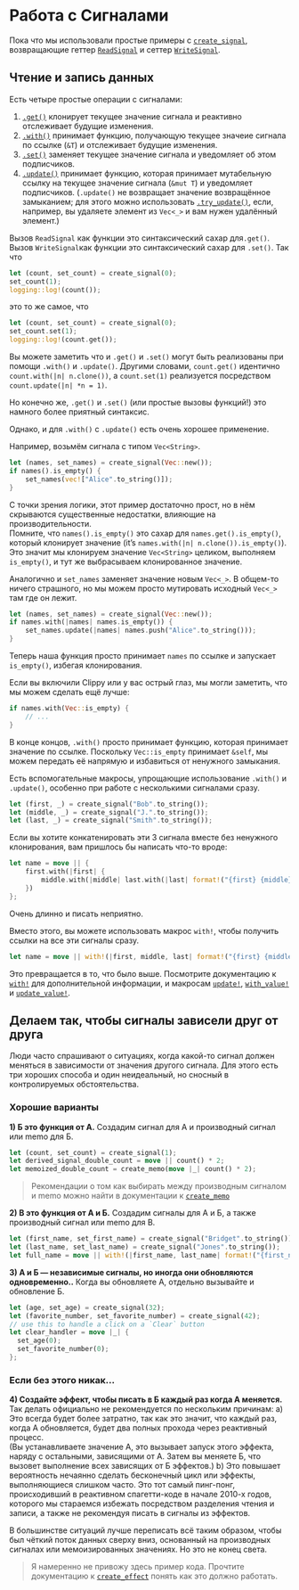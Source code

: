 # Работа с Сигналами

Пока что мы использовали простые примеры с [`create_signal`](https://docs.rs/leptos/latest/leptos/fn.create_signal.html), возвращающие геттер [`ReadSignal`](https://docs.rs/leptos/latest/leptos/struct.ReadSignal.html) и сеттер [`WriteSignal`](https://docs.rs/leptos/latest/leptos/struct.WriteSignal.html).

## Чтение и запись данных

Есть четыре простые операции с сигналами:

1. [`.get()`](https://docs.rs/leptos/latest/leptos/struct.ReadSignal.html#impl-SignalGet%3CT%3E-for-ReadSignal%3CT%3E) клонирует текущее значение сигнала и реактивно отслеживает будущие изменения.
2. [`.with()`](https://docs.rs/leptos/latest/leptos/struct.ReadSignal.html#impl-SignalWith%3CT%3E-for-ReadSignal%3CT%3E) принимает функцию, получающую текущее значеие сигнала по ссылке (`&T`) и отслеживает будущие изменения.
3. [`.set()`](https://docs.rs/leptos/latest/leptos/struct.WriteSignal.html#impl-SignalSet%3CT%3E-for-WriteSignal%3CT%3E) заменяет текущее значение сигнала и уведомляет об этом подписчиков.
4. [`.update()`](https://docs.rs/leptos/latest/leptos/struct.WriteSignal.html#impl-SignalUpdate%3CT%3E-for-WriteSignal%3CT%3E) принимает функцию, которая принимает мутабельную ссылку на текущее значение сигнала (`&mut T`) 
и уведомляет подписчиков. (`.update()` не возвращает значение возвращённое замыканием;
для этого можно использовать [`.try_update()`](https://docs.rs/leptos/latest/leptos/trait.SignalUpdate.html#tymethod.try_update), если, например, вы удаляете элемент из `Vec<_>` и вам нужен удалённый элемент.)

Вызов `ReadSignal` как функции это синтаксический сахар для`.get()`. Вызов `WriteSignal`как функции это синтаксический сахар для `.set()`.
Так что

```rust
let (count, set_count) = create_signal(0);
set_count(1);
logging::log!(count());
```

это то же самое, что

```rust
let (count, set_count) = create_signal(0);
set_count.set(1);
logging::log!(count.get());
```

Вы можете заметить что и `.get()` и `.set()` могут быть реализованы при помощи  `.with()` и `.update()`.
Другими словами, `count.get()` идентично `count.with(|n| n.clone())`, а `count.set(1)` реализуется посредством `count.update(|n| *n = 1)`.

Но конечно же, `.get()` и `.set()` (или простые вызовы функций!) это намного более приятный синтаксис.

Однако, и для `.with()` с `.update()` есть очень хорошее применение.

Например, возьмём сигнала с типом `Vec<String>`.

```rust
let (names, set_names) = create_signal(Vec::new());
if names().is_empty() {
	set_names(vec!["Alice".to_string()]);
}
```

С точки зрения логики, этот пример достаточно прост, но в нём скрываются существенные недостатки, влияющие на производительности.    
Помните, что `names().is_empty()` это сахар для `names.get().is_empty()`, который клонирует значение (it’s `names.with(|n| n.clone()).is_empty()`).
Это значит мы клонируем значение  `Vec<String>` целиком, выполняем `is_empty()`, и тут же выбрасываем клонированное значение.

Аналогично и `set_names` заменяет значение новым  `Vec<_>`. В общем-то ничего страшного, но мы можем просто мутировать исходный `Vec<_>` там где он лежит.

```rust
let (names, set_names) = create_signal(Vec::new());
if names.with(|names| names.is_empty()) {
	set_names.update(|names| names.push("Alice".to_string()));
}
```

Теперь наша функция просто принимает `names` по ссылке и запускает `is_empty()`, избегая клонирования.

Если вы включили Clippy или у вас острый глаз, мы могли заметить, что мы можем сделать ещё лучше:

```rust
if names.with(Vec::is_empty) {
	// ...
}
```

В конце концов, `.with()` просто принимает функцию, которая принимает значение по ссылке.
Поскольку `Vec::is_empty` принимает `&self`, мы можем передать её напрямую и избавиться от ненужного замыкания.

Есть вспомогательные макросы, упрощающие использование  `.with()` и `.update()`, особенно при работе с несколькими сигналами сразу.

```rust
let (first, _) = create_signal("Bob".to_string());
let (middle, _) = create_signal("J.".to_string());
let (last, _) = create_signal("Smith".to_string());
```

Если вы хотите конкатенировать эти 3 сигнала вместе без ненужного клонирования, вам пришлось бы написать что-то вроде:

```rust
let name = move || {
	first.with(|first| {
		middle.with(|middle| last.with(|last| format!("{first} {middle} {last}")))
	})
};
```

Очень длинно и писать неприятно.

Вместо этого, вы можете использовать макрос  `with!`, чтобы получить ссылки на все эти сигналы сразу.

```rust
let name = move || with!(|first, middle, last| format!("{first} {middle} {last}"));
```

Это превращается в то, что было выше. Посмотрите документацию к [`with!`](https://docs.rs/leptos/latest/leptos/macro.with.html) для дополнительной информации, 
и макросам [`update!`](https://docs.rs/leptos/latest/leptos/macro.update.html), [`with_value!`](https://docs.rs/leptos/latest/leptos/macro.with_value.html) и [`update_value!`](https://docs.rs/leptos/latest/leptos/macro.update_value.html).

## Делаем так, чтобы сигналы зависели друг от друга

Люди часто спрашивают о ситуациях, когда какой-то сигнал должен меняться в зависимости от значения другого сигнала.
Для этого есть три хороших способа и один неидеальный, но сносный в контролируемых обстоятельства.

### Хорошие варианты

**1) Б это функция от А.** Создадим сигнал для А и производный сигнал или memo для Б.

```rust
let (count, set_count) = create_signal(1);
let derived_signal_double_count = move || count() * 2;
let memoized_double_count = create_memo(move |_| count() * 2);
```

> Рекомендации о том как выбирать между производным сигналом и memo можно найти в документации к [`create_memo`](https://docs.rs/leptos/latest/leptos/fn.create_memo.html)

**2) В это функция от А и Б.** Создадим сигналы для А и Б, а также производный сигнал или memo для В.

```rust
let (first_name, set_first_name) = create_signal("Bridget".to_string());
let (last_name, set_last_name) = create_signal("Jones".to_string());
let full_name = move || with!(|first_name, last_name| format!("{first_name} {last_name}"));
```

**3) А и Б — независимые сигналы, но иногда они обновляются одновременно..** Когда вы обновляете A, отдельно вызывайте и обновление Б.

```rust
let (age, set_age) = create_signal(32);
let (favorite_number, set_favorite_number) = create_signal(42);
// use this to handle a click on a `Clear` button
let clear_handler = move |_| {
  set_age(0);
  set_favorite_number(0);
};
```

### Если без этого никак...

**4) Создайте эффект, чтобы писать в Б каждый раз когда А меняется.** Так делать официально не рекомендуется по нескольким причинам:
a) Это всегда будет более затратно, так как это значит, что каждый раз, когда А обновляется, будет два полных прохода через реактивный процесс.  
(Вы устанавливаете значение А, это вызывает запуск этого эффекта, наряду с остальными, зависящими от А. Затем вы меняете Б, что вызовет выполнение всех зависящих от Б эффектов.)
b) Это повышает вероятность нечаянно сделать бесконечный цикл или эффекты, выполняющиеся слишком часто.
Это тот самый пинг-понг, происходивший в реактивном спагетти-коде в начале 2010-х годов, которого мы стараемся избежать
посредством разделения чтения и записи, а также не рекомендуя писать в сигналы из эффектов. 

В большинстве ситуаций лучше переписать всё таким образом, чтобы был чёткий поток данных сверху вниз,
основанный на производных сигналах или мемоизированных значениях. Но это не конец света.

> Я намеренно не привожу здесь пример кода. Прочтите документацию к [`create_effect`](https://docs.rs/leptos/latest/leptos/fn.create_effect.html) 
> понять как это должно работать.
